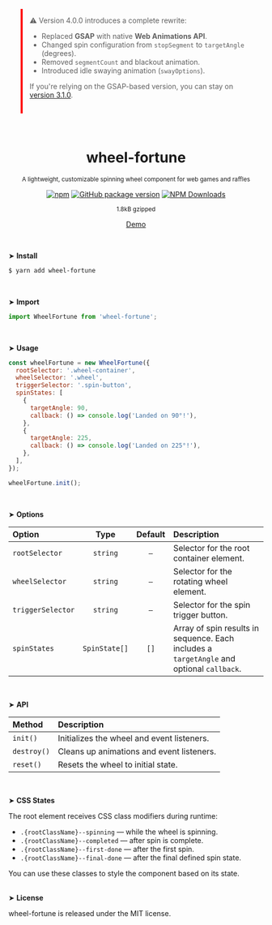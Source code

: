 <blockquote style="border-left: 4px solid red; padding: 1em;">
⚠️ Version 4.0.0 introduces a complete rewrite:

- Replaced **GSAP** with native **Web Animations API**.
- Changed spin configuration from `stopSegment` to `targetAngle` (degrees).
- Removed `segmentCount` and blackout animation.
- Introduced idle swaying animation (`swayOptions`).

If you're relying on the GSAP-based version, you can stay on [version 3.1.0](https://www.npmjs.com/package/wheel-fortune/v/3.1.0).
</blockquote>

<div align="center">
<br>

<h1>wheel-fortune</h1>

<p><sup>A lightweight, customizable spinning wheel component for web games and raffles</sup></p>

[![npm](https://img.shields.io/npm/v/wheel-fortune.svg?colorB=brightgreen)](https://www.npmjs.com/package/wheel-fortune)
[![GitHub package version](https://img.shields.io/github/package-json/v/ux-ui-pro/wheel-fortune.svg)](https://github.com/ux-ui-pro/wheel-fortune)
[![NPM Downloads](https://img.shields.io/npm/dm/wheel-fortune.svg?style=flat)](https://www.npmjs.org/package/wheel-fortune)

<sup>1.8kB gzipped</sup>

<a href="https://codepen.io/ux-ui/pen/NWJZNaP">Demo</a>

</div>
<br>

&#10148; **Install**
```bash
$ yarn add wheel-fortune
```
<br>

&#10148; **Import**
```javascript
import WheelFortune from 'wheel-fortune';
```
<br>

&#10148; **Usage**
```javascript
const wheelFortune = new WheelFortune({
  rootSelector: '.wheel-container',
  wheelSelector: '.wheel',
  triggerSelector: '.spin-button',
  spinStates: [
    {
      targetAngle: 90,
      callback: () => console.log('Landed on 90°!'),
    },
    {
      targetAngle: 225,
      callback: () => console.log('Landed on 225°!'),
    },
  ],
});

wheelFortune.init();
```
<br>

&#10148; **Options**

| Option            |     Type      | Default | Description                                                                               |
|:------------------|:-------------:|:-------:|:------------------------------------------------------------------------------------------|
| `rootSelector`    |   `string`    |   `–`   | Selector for the root container element.                                                  |
| `wheelSelector`   |   `string`    |   `–`   | Selector for the rotating wheel element.                                                  |
| `triggerSelector` |   `string`    |   `–`   | Selector for the spin trigger button.                                                     |
| `spinStates`      | `SpinState[]` |   `[]`  | Array of spin results in sequence. Each includes a `targetAngle` and optional `callback`. |
<br>

&#10148; **API**

| Method      | Description                                |
|:------------|:-------------------------------------------|
| `init()`    | Initializes the wheel and event listeners. |
| `destroy()` | Cleans up animations and event listeners.  |
| `reset()`   | Resets the wheel to initial state.         |
<br>

&#10148; **CSS States**

The root element receives CSS class modifiers during runtime:

- `.{rootClassName}--spinning` — while the wheel is spinning.
- `.{rootClassName}--completed` — after spin is complete.
- `.{rootClassName}--first-done` — after the first spin.
- `.{rootClassName}--final-done` — after the final defined spin state.

You can use these classes to style the component based on its state.
<br><br>

&#10148; **License**

wheel-fortune is released under the MIT license.
